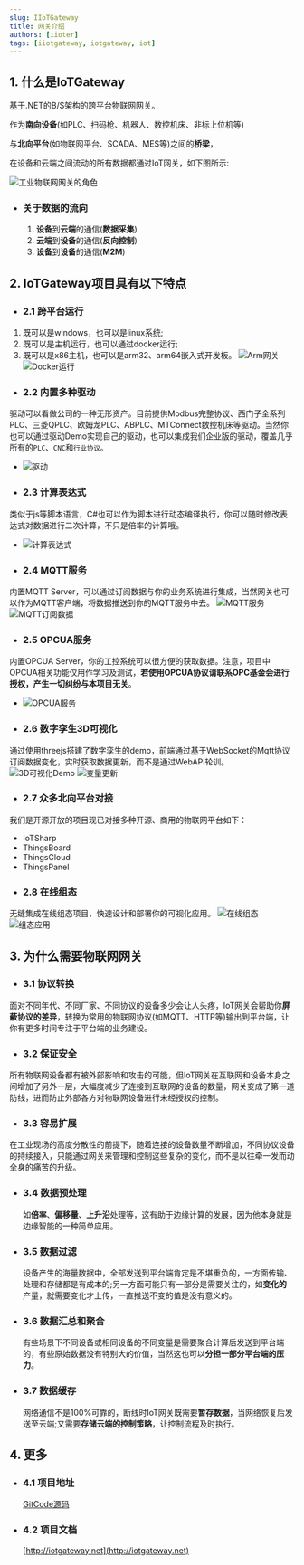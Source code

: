 ```yaml
---
slug: IIoTGateway
title: 网关介绍
authors: [iioter]
tags: [iiotgateway, iotgateway, iot]
---
```


## 1. 什么是IoTGateway

基于.NET的B/S架构的跨平台物联网网关。

作为**南向设备**(如PLC、扫码枪、机器人、数控机床、非标上位机等)

与**北向平台**(如物联网平台、SCADA、MES等)之间的**桥梁**，

在设备和云端之间流动的所有数据都通过IoT网关，如下图所示:

  ![工业物联网网关的角色](./工业物联网网关的角色.png)

- ### 关于数据的流向
  1. **设备**到**云端**的通信(**数据采集**)
  2. **云端**到**设备**的通信(**反向控制**)
  3. **设备**到**设备**的通信(**M2M**)

## 2. IoTGateway项目具有以下特点
* ### 2.1 跨平台运行
 1. 既可以是windows，也可以是linux系统;
 2. 既可以是主机运行，也可以通过docker运行;
 3. 既可以是x86主机，也可以是arm32、arm64嵌入式开发板。
 ![Arm网关](./arm网关.jpg)
    ![Docker运行](./Docker运行.jpg)

* ### 2.2 内置多种驱动
驱动可以看做公司的一种无形资产。目前提供Modbus完整协议、西门子全系列PLC、三菱QPLC、欧姆龙PLC、ABPLC、MTConnect数控机床等驱动。当然你也可以通过驱动Demo实现自己的驱动，也可以集成我们企业版的驱动，覆盖几乎所有的`PLC`、`CNC`和`行业协议`。
- ![驱动](./驱动.png)

* ### 2.3 计算表达式
类似于js等脚本语言，C#也可以作为脚本进行动态编译执行，你可以随时修改表达式对数据进行二次计算，不只是倍率的计算哦。
- ![计算表达式](./计算表达式.png)

* ### 2.4 MQTT服务
内置MQTT Server，可以通过订阅数据与你的业务系统进行集成，当然网关也可以作为MQTT客户端，将数据推送到你的MQTT服务中去。
 ![MQTT服务](./MQTTServer.png)
 ![MQTT订阅数据](./MQTT.png)

* ### 2.5 OPCUA服务
内置OPCUA Server，你的工控系统可以很方便的获取数据。注意，项目中OPCUA相关功能仅用作学习及测试，**若使用OPCUA协议请联系OPC基金会进行授权，产生一切纠纷与本项目无关**。
- ![OPCUA服务](./OPCUA.png)

* ### 2.6 数字孪生3D可视化
通过使用threejs搭建了数字孪生的demo，前端通过基于WebSocket的Mqtt协议订阅数据变化，实时获取数据更新，而不是通过WebAPI轮训。
 ![3D可视化Demo](./3DDemo.gif)
 ![变量更新](./Variables.gif)


* ### 2.7 众多北向平台对接
我们是开源开放的项目现已对接多种开源、商用的物联网平台如下：
- IoTSharp
- ThingsBoard
- ThingsCloud
- ThingsPanel
  
* ### 2.8 在线组态
无缝集成在线组态项目，快速设计和部署你的可视化应用。
 ![在线组态](./在线组态.gif)
 ![组态应用](./组态应用.jpg)


## 3. 为什么需要物联网网关
* ### 3.1 协议转换
面对不同年代、不同厂家、不同协议的设备多少会让人头疼，IoT网关会帮助你**屏蔽协议的差异**，转换为常用的物联网协议(如MQTT、HTTP等)输出到平台端，让你有更多时间专注于平台端的业务建设。

* ### 3.2 保证安全
所有物联网设备都有被外部影响和攻击的可能，但IoT网关在互联网和设备本身之间增加了另外一层，大幅度减少了连接到互联网的设备的数量，网关变成了第一道防线，进而防止外部各方对物联网设备进行未经授权的控制。

* ### 3.3 容易扩展

在工业现场的高度分散性的前提下，随着连接的设备数量不断增加，不同协议设备的持续接入，只能通过网关来管理和控制这些复杂的变化，而不是以往牵一发而动全身的痛苦的升级。

* ### 3.4 数据预处理

  如**倍率**、**偏移量**、**上升沿**处理等，这有助于边缘计算的发展，因为他本身就是边缘智能的一种简单应用。

* ### 3.5 数据过滤

  设备产生的海量数据中，全部发送到平台端肯定是不堪重负的，一方面传输、处理和存储都是有成本的;另一方面可能只有一部分是需要关注的，如**变化的**产量，就需要变化才上传，一直推送不变的值是没有意义的。

* ### 3.6 数据汇总和聚合

  有些场景下不同设备或相同设备的不同变量是需要聚合计算后发送到平台端的，有些原始数据没有特别大的价值，当然这也可以**分担一部分平台端的压力**。

* ### 3.7 数据缓存

  网络通信不是100%可靠的，断线时IoT网关既需要**暂存数据**，当网络恢复后发送至云端;又需要**存储云端的控制策略**，让控制流程及时执行。

## 4. 更多

* ### 4.1 项目地址

  [GitCode源码](https://gitcode.com/iioiot/iotgateway)
  
* ### 4.2 项目文档

  [http://iotgateway.net](http://iotgateway.net)